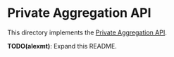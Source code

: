 # Private Aggregation API

This directory implements the
[Private Aggregation API](https://github.com/alexmturner/private-aggregation-api).

**TODO(alexmt)**: Expand this README.

